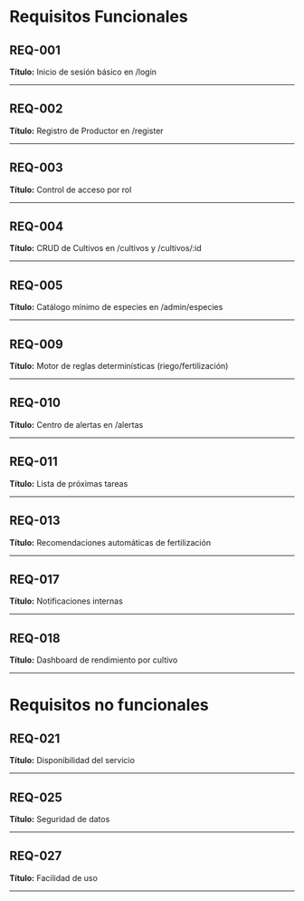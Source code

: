 # Requisitos Funcionales

## REQ-001

**Título:** Inicio de sesión básico en /login

---

## REQ-002

**Título:** Registro de Productor en /register

---

## REQ-003

**Título:** Control de acceso por rol 

---
## REQ-004

**Título:** CRUD de Cultivos en /cultivos y /cultivos/:id

---
## REQ-005

**Título:** Catálogo mínimo de especies en /admin/especies

---

## REQ-009

**Título:** Motor de reglas determinísticas (riego/fertilización)

---
## REQ-010

**Título:** Centro de alertas en /alertas

---

## REQ-011

**Título:** Lista de próximas tareas

---

## REQ-013

**Título:** Recomendaciones automáticas de fertilización

---

## REQ-017

**Título:** Notificaciones internas

---
## REQ-018

**Título:** Dashboard de rendimiento por cultivo

---

# Requisitos no funcionales

## REQ-021

**Título:** Disponibilidad del servicio  

---

## REQ-025 

**Título:** Seguridad de datos 

---

## REQ-027  

**Título:** Facilidad de uso  

---
